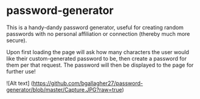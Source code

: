 # password-generator

This is a handy-dandy password generator, useful for creating random passwords with no personal affiliation or connection (thereby much more secure). 

Upon first loading the page will ask how many characters the user would like their custom-generated password to be, then create a password for them per that request. The password will then be displayed to the page for further use!

![Alt text] (https://github.com/bgallagher27/password-generator/blob/master/Capture.JPG?raw=true)
